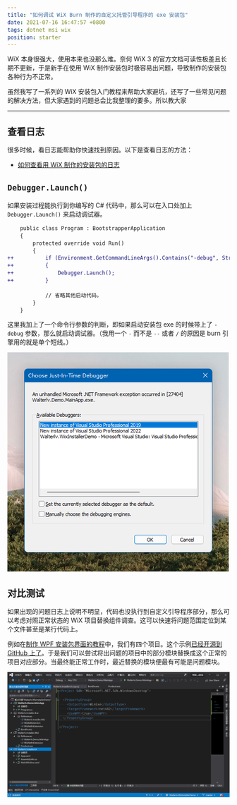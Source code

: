```yaml
---
title: "如何调试 WiX Burn 制作的自定义托管引导程序的 exe 安装包"
date: 2021-07-16 16:47:57 +0800
tags: dotnet msi wix
position: starter
---
```


WiX 本身很强大，使用本来也没那么难。奈何 WiX 3 的官方文档可读性极差且长期不更新，于是新手在使用 WiX 制作安装包时极容易出问题，导致制作的安装包各种行为不正常。

虽然我写了一系列的 WiX 安装包入门教程来帮助大家避坑，还写了一些常见问题的解决方法，但大家遇到的问题总会比我整理的要多。所以教大家

---

<div id="toc"></div>

## 查看日志

很多时候，看日志能帮助你快速找到原因。以下是查看日志的方法：

- [如何查看用 WiX 制作的安装包的日志](/post/how-to-view-wix-burn-installer-logs.html)

## `Debugger.Launch()`

如果安装过程能执行到你编写的 C# 代码中，那么可以在入口处加上 `Debugger.Launch()` 来启动调试器。

```diff
    public class Program : BootstrapperApplication
    {
        protected override void Run()
        {
++          if (Environment.GetCommandLineArgs().Contains("-debug", StringComparer.OrdinalIgnoreCase))
++          {
++              Debugger.Launch();
++          }

            // 省略其他启动代码。
        }
    }
```

这里我加上了一个命令行参数的判断，即如果启动安装包 exe 的时候带上了 `-debug` 参数，那么就启动调试器。（我用一个 `-` 而不是 `--` 或者 `/` 的原因是 burn 引擎用的就是单个短线。）

![选择调试器](/static/posts/2021-07-16-16-41-05.png)

## 对比测试

如果出现的问题日志上说明不明显，代码也没执行到自定义引导程序部分，那么可以考虑对照正常状态的 WiX 项目替换组件调查。这可以快速将问题范围定位到某个文件甚至是某行代码上。

例如在[制作 WPF 安装包界面的教程](https://blog.walterlv.com/post/getting-started-with-wix-toolset-create-a-wpf-installer-ui.html)中，我们有四个项目。这个示例[已经开源到 GitHub 上了](https://github.com/walterlv/Walterlv.WixInstallerDemo/tree/1b6600bb694c593894fc20cea76154b61ccf0c1f)。于是我们可以尝试将出问题的项目中的部分模块替换成这个正常的项目对应部分。当最终能正常工作时，最近替换的模块便最有可能是问题模块。

![制作 WPF 安装包界面教程中的项目](/static/posts/2021-07-15-16-23-19.png)
